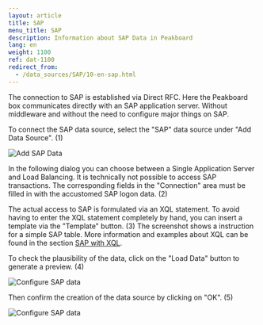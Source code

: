 ```yaml
---
layout: article
title: SAP
menu_title: SAP
description: Information about SAP Data in Peakboard
lang: en
weight: 1100
ref: dat-1100
redirect_from:
  - /data_sources/SAP/10-en-sap.html
---
```

The connection to SAP is established via Direct RFC. 
Here the Peakboard box communicates directly with an SAP application server. 
Without middleware and without the need to configure major things on SAP. 

To connect the SAP data source, select the "SAP" data source under "Add Data Source". (1)

![Add SAP Data](/assets/images/data-sources/sap/en_SAP-add.png)

In the following dialog you can choose between a Single Application Server and Load Balancing.
It is technically not possible to access SAP transactions.
The corresponding fields in the "Connection" area must be filled in with the accustomed SAP logon data. (2)

The actual access to SAP is formulated via an XQL statement.
To avoid having to enter the XQL statement completely by hand, you can insert a template via the "Template" button. (3)
The screenshot shows a instruction for a simple SAP table. More information and examples about XQL can be found in the section [SAP with XQL](/data_sources/SAP/en-xql.html).

To check the plausibility of the data, click on the "Load Data" button to generate a preview. (4)

![Configure SAP data](/assets/images/data-sources/sap/en_SAP-config-01.png)

Then confirm the creation of the data source by clicking on "OK". (5)

![Configure SAP data](/assets/images/data-sources/sap/en_SAP-config-02.png)